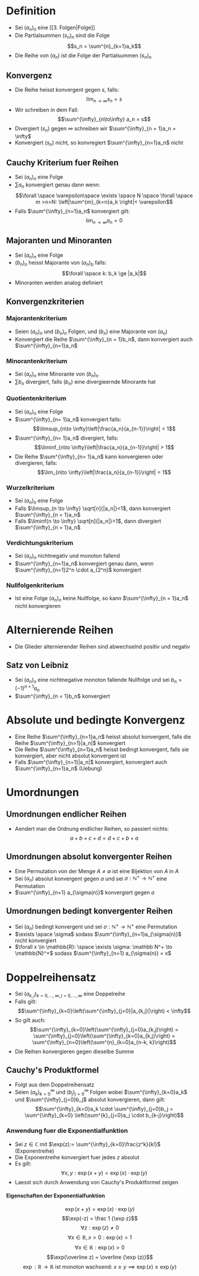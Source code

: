 # Definition
- Sei $(a_n)_n$ eine [[3. Folgen|Folge]]
- Die Partialsummen $(s_n)_n$ sind die Folge 
$$s_n = \sum^{n}_{k=1}a_k$$
- Die Reihe von $(a_n)$ ist die Folge der Partialsummen $(s_n)_n$
## Konvergenz
- Die Reihe heisst konvergent gegen $s$, falls:
$$\lim_{n\to\infty}s_n=s$$
- Wir schreiben in dem Fall:
$$\sum^{\infty}_{n\to\infty} a_n = s$$
- Divergiert $(s_n)$ gegen $\infty$ schreiben wir $\sum^{\infty}_{n = 1}a_n = \infty$
- Konvergiert $(s_n)$ nicht, so konvregiert $\sum^{\infty}_{n=1}a_n$ nicht
## Cauchy Kriterium fuer Reihen 
- Sei $(a_n)_n$ eine Folge
- $\sum {a_n}$ konvergiert genau dann wenn:
$$\forall \space \varepsilon\space  \exists \space N \space \forall \space m >n>N: \left|\sum^{m}_{k=n}a_k \right|< \varepsilon$$
- Falls $\sum^{\infty}_{n=1}a_n$ konvergiert gilt:
$$\lim_{n\to\infty}a_n = 0$$
## Majoranten und Minoranten
- Sei $(a_n)_n$ eine Folge
- $(b_n)_n$ heisst Majorante von $(a_n)_b$ falls:
$$\forall \space k: b_k \ge |a_k|$$
- Minoranten werden analog definiert
## Konvergenzkriterien
### Majorantenkriterium
- Seien $(a_n)_n$ und $(b_n)_n$ Folgen, und $(b_n)$ eine Majorante von $(a_n)$
- Konvergiert die Reihe $\sum^{\infty}_{n = 1}b_n$, dann konvergiert auch $\sum^{\infty}_{n=1}a_n$ 
### Minorantenkriterium
- Sei $(a_n)_n$ eine Minorante von $(b_n)_n$ 
- $\sum b_n$ divergiert, falls $(b_n)$ eine divergieernde Minorante hat
### Quotientenkriterium
- Sei $(a_n)_n$ eine Folge
- $\sum^{\infty}_{n= 1}a_n$ konvergiert falls:
$$\limsup_{n\to \infty}\left|\frac{a_n}{a_{n-1}}\right| < 1$$
- $\sum^{\infty}_{n= 1}a_n$ divergiert, falls:
$$\liminf_{n\to \infty}\left|\frac{a_n}{a_{n-1}}\right| > 1$$
- Die Reihe $\sum^{\infty}_{n= 1}a_n$ kann konvergieren oder divergieren, falls:
$$\lim_{n\to \infty}\left|\frac{a_n}{a_{n-1}}\right| = 1$$
### Wurzelkriterium
- Sei $(a_n)_n$ eine Folge
- Falls $\limsup_{n \to \infty} \sqrt[n]{|a_n|}<1$, dann konvergiert $\sum^{\infty}_{n = 1}a_n$ 
- Falls $\liminf{n \to \infty} \sqrt[n]{|a_n|}>1$, dann divergiert $\sum^{\infty}_{n = 1}a_n$ 
### Verdichtungskriterium
- Sei $(a_n)_n$ nichtnegativ und monoton fallend
- $\sum^{\infty}_{n=1}a_n$ konvergiert genau dann, wenn $\sum^{\infty}_{n=1}2^n \cdot a_{2^n}$ konvergiert
### Nullfolgenkriterium
- Ist eine Folge $(a_n)_n$ keine Nullfolge, so kann $\sum^{\infty}_{n = 1}a_n$ nicht konvergieren
# Alternierende Reihen
- Die Glieder alternierender Reihen sind abwechselnd positiv und negativ 
## Satz von Leibniz
- Sei $(a_n)_n$ eine nichtnegative monoton fallende Nullfolge und sei $b_n = (-1)^{n+1} a_n$ 
- $\sum^{\infty}_{n = 1}b_n$ konvergiert
# Absolute und bedingte Konvergenz
- Eine Reihe $\sum^{\infty}_{n=1}a_n$ heisst absolut konvergent, falls die Reihe $\sum^{\infty}_{n=1}|a_n|$ konvergiert
- Die Reihe $\sum^{\infty}_{n=1}a_n$ heisst bedingt konvergent, falls sie konvergiert, aber nicht absolut konvergent ist
- Falls $\sum^{\infty}_{n=1}|a_n|$ konvergiert, konvergiert auch $\sum^{\infty}_{n=1}a_n$ (Uebung)
# Umordnungen 
## Umordnungen endlicher Reihen
- Aendert man die Ordnung endlicher Reihen, so passiert nichts:
$$a + b + c + d = d + c + b + a$$
## Umordnungen absolut konvergenter Reihen
- Eine Permutation von der Menge $A \ne \emptyset$ ist eine Bijektion von $A$ in $A$ 
- Sei $(a_n)$ absolut konvergent gegen $a$ und sei $\sigma: \mathbb N^+ \to \mathbb{N}^+$  eine Permutation
- $\sum^{\infty}_{n=1} a_{\sigma(n)}$ konvergiert gegen $a$
## Umordnungen bedingt konvergenter Reihen
- Sei $(a_n)$ bedingt konvergent und sei $\sigma: \mathbb N^+ \to \mathbb{N}^+$  eine Permutation
- $\exists \space \sigma$ sodass $\sum^{\infty}_{n=1}a_{\sigma(n)}$ nicht konvergiert 
- $\forall x \in \mathbb{R}: \space \exists \sigma: \mathbb N^+ \to \mathbb{N}^+$ sodass $\sum^{\infty}_{n=1} a_{\sigma(n)} = x$ 
# Doppelreihensatz
- Sei $(a_{k,j})_{k = 0,...,\infty, j = 0,..., \infty}$ eine Doppelreihe
- Falls gilt:
$$\sum^{\infty}_{k=0}\left(\sum^{\infty}_{j=0}|a_{k,j}|\right) < \infty$$
- So gilt auch:
$$\sum^{\infty}_{k=0}\left(\sum^{\infty}_{j=0}a_{k,j}\right)  = \sum^{\infty}_{j=0}\left(\sum^{\infty}_{k=0}a_{k,j}\right) = \sum^{\infty}_{n=0}\left(\sum^{n}_{k=0}a_{n-k, k}\right)$$
- Die Reihen konvergieren gegen dieselbe Summe
## Cauchy's Produktformel
- Folgt aus dem Doppelreihensatz
- Seien $(a_k)_{k=0}^{\infty}$ und $(b_j)_{j=0}^{\infty}$ Folgen wobei $\sum^{\infty}_{k=0}a_k$ und $\sum^{\infty}_{j=0}b_j$ absolut konvergieren, dann gilt:
$$\sum^{\infty}_{k=0}a_k \cdot \sum^{\infty}_{j=0}b_j = \sum^{\infty}_{k=0} \left(\sum^{k}_{j=0}a_j \cdot b_{k-j}\right)$$

### Anwendung fuer die Exponentialfunktion
- Sei $z\in \mathbb C$  mit $\exp(z):= \sum^{\infty}_{k=0}\frac{z^k}{k!}$ (Exponentreihe)
- Die Exponentreihe konvergiert fuer jedes $z$ absolut
- Es gilt:
$$\forall x, y: \exp(x+y) = \exp(x) \cdot \exp(y)$$
- Laesst sich durch Anwendung von Cauchy's Produktformel zeigen
#### Eigenschaften der Exponentialfunktion
$$\exp (x+y) = \exp(x) \cdot \exp(y)$$
$$\exp(-z) = \frac 1 {\exp z}$$
$$\forall z: \exp(z) \ne 0$$
$$\forall x \in \mathbb R, x > 0: \exp (x) >1$$
$$\forall x \in \mathbb R: \exp (x) > 0$$
$$\exp(\overline z) = \overline {\exp (z)}$$
$$\exp: \mathbb R \to \mathbb R \text { ist monoton wachsend: } x \ge y \implies \exp(x) \ge \exp (y)$$
